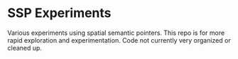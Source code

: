 # SSP Experiments
Various experiments using spatial semantic pointers. This repo is for more rapid exploration and experimentation. Code not currently very organized or cleaned up.
